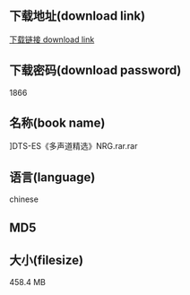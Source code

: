 ## 下载地址(download link)
[下载链接 download link](https://voluble-croquembouche-d321dc.netlify.app/?s=%5DDTS-ES%E3%80%8A%E5%A4%9A%E5%A3%B0%E9%81%93%E7%B2%BE%E9%80%89%E3%80%8BNRG.rar)

## 下载密码(download password)
1866

## 名称(book name)
]DTS-ES《多声道精选》NRG.rar.rar

## 语言(language)
chinese

## MD5


## 大小(filesize)
458.4 MB
